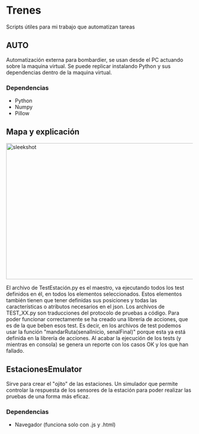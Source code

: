 # Trenes
Scripts útiles para mi trabajo que automatizan tareas

## AUTO
Automatización externa para bombardier, se usan desde el PC actuando sobre la maquina virtual. 
Se puede replicar instalando Python y sus dependencias dentro de la maquina virtual. 
### Dependencias
- Python
- Numpy
- Pillow
## Mapa y explicación 
<img width="619" height="367" alt="sleekshot" src="https://github.com/user-attachments/assets/76b881c7-6dac-4e4d-bafa-6416661d27d5" />

El archivo de TestEstación.py es el maestro, va ejecutando todos los test definidos en él, en todos los elementos seleccionados. Estos elementos 
también tienen que tener definidas sus posiciones y todas las características o atributos necesarios en el json. 
Los archivos de TEST_XX.py son traducciones del protocolo de pruebas a código. Para poder funcionar correctamente se ha creado una librería de 
acciones, que es de la que beben esos test. Es decir, en los archivos de test podemos usar la función "mandarRuta(senalInicio, senalFinal)" porque 
esta ya está definida en la librería de acciones. 
Al acabar la ejecución de los tests (y mientras en consola) se genera un reporte con los casos OK y los que han fallado. 

## EstacionesEmulator
Sirve para crear el "ojito" de las estaciones. Un simulador que permite controlar la respuesta de los 
sensores de la estación para poder realizar las pruebas de una forma más eficaz. 
### Dependencias
- Navegador (funciona solo con .js y .html)
